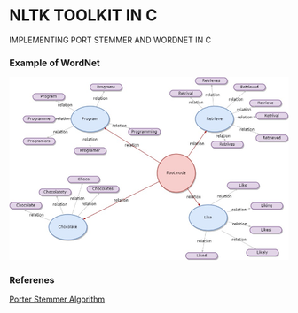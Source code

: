 <h1>NLTK TOOLKIT IN C</h1>
IMPLEMENTING PORT STEMMER AND WORDNET IN C


### Example of WordNet
![Sample Wordnet](https://github.com/ppatil002/DSA2_MiniProject/blob/master/wordmap.jpg)

<h3>Referenes</h3>
<a href="https://tartarus.org/martin/PorterStemmer/def.txt">Porter Stemmer Algorithm</a>

